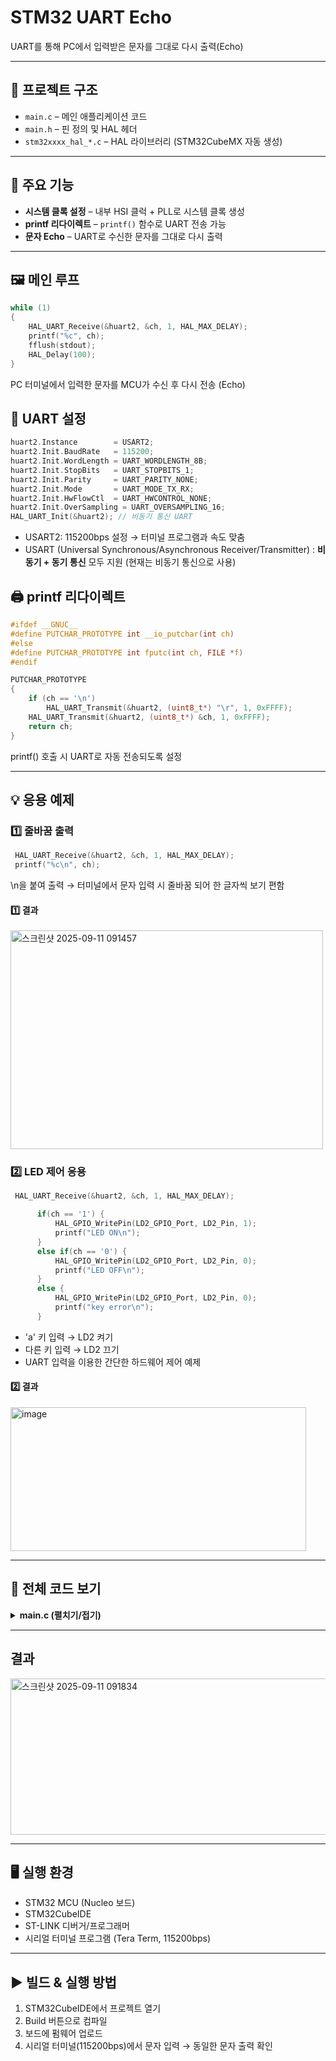 # STM32 UART Echo

UART를 통해 PC에서 입력받은 문자를 그대로 다시 출력(Echo)

---

## 📂 프로젝트 구조
- `main.c` – 메인 애플리케이션 코드
- `main.h` – 핀 정의 및 HAL 헤더
- `stm32xxxx_hal_*.c` – HAL 라이브러리 (STM32CubeMX 자동 생성)

---

## 🔧 주요 기능
- **시스템 클록 설정** – 내부 HSI 클럭 + PLL로 시스템 클록 생성
- **printf 리다이렉트** – `printf()` 함수로 UART 전송 가능  
- **문자 Echo** – UART로 수신한 문자를 그대로 다시 출력  

---

## 🖼 메인 루프
```c
while (1)
{
    HAL_UART_Receive(&huart2, &ch, 1, HAL_MAX_DELAY);
    printf("%c", ch);
    fflush(stdout);
    HAL_Delay(100);
}
```
PC 터미널에서 입력한 문자를 MCU가 수신 후 다시 전송 (Echo)

## 🔌 UART 설정
```c
huart2.Instance        = USART2;
huart2.Init.BaudRate   = 115200;
huart2.Init.WordLength = UART_WORDLENGTH_8B;
huart2.Init.StopBits   = UART_STOPBITS_1;
huart2.Init.Parity     = UART_PARITY_NONE;
huart2.Init.Mode       = UART_MODE_TX_RX;
huart2.Init.HwFlowCtl  = UART_HWCONTROL_NONE;
huart2.Init.OverSampling = UART_OVERSAMPLING_16;
HAL_UART_Init(&huart2); // 비동기 통신 UART
```
- USART2: 115200bps 설정 → 터미널 프로그램과 속도 맞춤
- USART (Universal Synchronous/Asynchronous Receiver/Transmitter)
: **비동기 + 동기 통신** 모두 지원 (현재는 비동기 통신으로 사용)

## 🖨 printf 리다이렉트
```c
#ifdef __GNUC__
#define PUTCHAR_PROTOTYPE int __io_putchar(int ch)
#else
#define PUTCHAR_PROTOTYPE int fputc(int ch, FILE *f)
#endif

PUTCHAR_PROTOTYPE
{
    if (ch == '\n')
        HAL_UART_Transmit(&huart2, (uint8_t*) "\r", 1, 0xFFFF);
    HAL_UART_Transmit(&huart2, (uint8_t*) &ch, 1, 0xFFFF);
    return ch;
}
```
printf() 호출 시 UART로 자동 전송되도록 설정

---


## 💡 응용 예제
### 1️⃣ 줄바꿈 출력
```c
 HAL_UART_Receive(&huart2, &ch, 1, HAL_MAX_DELAY);
 printf("%c\n", ch);
```
\n을 붙여 출력 → 터미널에서 문자 입력 시 줄바꿈 되어 한 글자씩 보기 편함

#### 1️⃣ 결과
<img width="500" height="350" alt="스크린샷 2025-09-11 091457" src="https://github.com/user-attachments/assets/95d2d57e-1242-42b9-a399-21e552d68e81" />


### 2️⃣ LED 제어 응용
```c
 HAL_UART_Receive(&huart2, &ch, 1, HAL_MAX_DELAY);

	  if(ch == '1') {
		  HAL_GPIO_WritePin(LD2_GPIO_Port, LD2_Pin, 1);
		  printf("LED ON\n");
	  }
	  else if(ch == '0') {
		  HAL_GPIO_WritePin(LD2_GPIO_Port, LD2_Pin, 0);
		  printf("LED OFF\n");
	  }
	  else {
		  HAL_GPIO_WritePin(LD2_GPIO_Port, LD2_Pin, 0);
		  printf("key error\n");
	  }
```

- 'a' 키 입력 → LD2 켜기
- 다른 키 입력 → LD2 끄기
- UART 입력을 이용한 간단한 하드웨어 제어 예제
#### 2️⃣ 결과
<img width="473" height="230" alt="image" src="https://github.com/user-attachments/assets/c8d53ff3-cb03-4466-b2ab-858d639b1d98" />


---

## 📜 전체 코드 보기
<details> 
<summary><b>main.c (펼치기/접기)</b></summary>

```c
/* USER CODE BEGIN Header */
/**
  ******************************************************************************
  * @file           : main.c
  * @brief          : Main program body
  ******************************************************************************
  * @attention
  *
  * Copyright (c) 2025 STMicroelectronics.
  * All rights reserved.
  *
  * This software is licensed under terms that can be found in the LICENSE file
  * in the root directory of this software component.
  * If no LICENSE file comes with this software, it is provided AS-IS.
  *
  ******************************************************************************
  */
/* USER CODE END Header */
/* Includes ------------------------------------------------------------------*/
#include "main.h"

/* Private includes ----------------------------------------------------------*/
/* USER CODE BEGIN Includes */
#include <stdio.h>
#include <stdint.h>

/* USER CODE END Includes */

/* Private typedef -----------------------------------------------------------*/
/* USER CODE BEGIN PTD */

/* USER CODE END PTD */

/* Private define ------------------------------------------------------------*/
/* USER CODE BEGIN PD */

/* USER CODE END PD */

/* Private macro -------------------------------------------------------------*/
/* USER CODE BEGIN PM */

/* USER CODE END PM */

/* Private variables ---------------------------------------------------------*/
UART_HandleTypeDef huart2;

/* USER CODE BEGIN PV */

/* USER CODE END PV */

/* Private function prototypes -----------------------------------------------*/
void SystemClock_Config(void);
static void MX_GPIO_Init(void);
static void MX_USART2_UART_Init(void);
/* USER CODE BEGIN PFP */

/* USER CODE END PFP */

/* Private user code ---------------------------------------------------------*/
/* USER CODE BEGIN 0 */
#ifdef __GNUC__

#define PUTCHAR_PROTOTYPE int __io_putchar(int ch)
#else
#define PUTCHAR_PROTOTYPE int fputc(int ch, FILE *f)
#endif /* __GNUC__ */

PUTCHAR_PROTOTYPE
{
	if (ch =='\n')
		HAL_UART_Transmit (&huart2, (uint8_t*) "\r", 1, 0xFFFF);
	HAL_UART_Transmit (&huart2, (uint8_t*) &ch, 1, 0xFFFF);

	return ch;
}
/* USER CODE END 0 */

/**
  * @brief  The application entry point.
  * @retval int
  */
int main(void)
{

  /* USER CODE BEGIN 1 */

  /* USER CODE END 1 */

  /* MCU Configuration--------------------------------------------------------*/

  /* Reset of all peripherals, Initializes the Flash interface and the Systick. */
  HAL_Init();

  /* USER CODE BEGIN Init */

  /* USER CODE END Init */

  /* Configure the system clock */
  SystemClock_Config();

  /* USER CODE BEGIN SysInit */

  /* USER CODE END SysInit */

  /* Initialize all configured peripherals */
  MX_GPIO_Init();
  MX_USART2_UART_Init();
  /* USER CODE BEGIN 2 */
  uint8_t ch;
  /* USER CODE END 2 */

  /* Infinite loop */
  /* USER CODE BEGIN WHILE */
  while (1)
  {
//	  HAL_UART_Receive(&huart2, &ch, 1, HAL_MAX_DELAY);
//	  printf("%c\n",ch);

	  HAL_UART_Receive(&huart2, &ch, 1, HAL_MAX_DELAY);
	  printf("%c",ch);
	  fflush(stdout);
//	  if(ch == 'a') HAL_GPIO_WritePin(LD2_GPIO_Port, LD2_Pin, 1);
//	  else HAL_GPIO_WritePin(LD2_GPIO_Port, LD2_Pin, 0);

	  HAL_Delay(100);
//	  HAL_UART_Receive(&huart2, &ch, 1, HAL_MAX_DELAY);

//	  if(ch == '1') {
//		  HAL_GPIO_WritePin(LD2_GPIO_Port, LD2_Pin, 1);
//		  printf("LED ON\n");
//	  }
//	  else if(ch == '0') {
//		  HAL_GPIO_WritePin(LD2_GPIO_Port, LD2_Pin, 0);
//		  printf("LED OFF\n");
//	  }
//	  else {
//		  HAL_GPIO_WritePin(LD2_GPIO_Port, LD2_Pin, 0);
//		  printf("key error\n");
//	  }
    /* USER CODE END WHILE */

    /* USER CODE BEGIN 3 */
  }
  /* USER CODE END 3 */
}

/**
  * @brief System Clock Configuration
  * @retval None
  */
void SystemClock_Config(void)
{
  RCC_OscInitTypeDef RCC_OscInitStruct = {0};
  RCC_ClkInitTypeDef RCC_ClkInitStruct = {0};

  /** Initializes the RCC Oscillators according to the specified parameters
  * in the RCC_OscInitTypeDef structure.
  */
  RCC_OscInitStruct.OscillatorType = RCC_OSCILLATORTYPE_HSI;
  RCC_OscInitStruct.HSIState = RCC_HSI_ON;
  RCC_OscInitStruct.HSICalibrationValue = RCC_HSICALIBRATION_DEFAULT;
  RCC_OscInitStruct.PLL.PLLState = RCC_PLL_ON;
  RCC_OscInitStruct.PLL.PLLSource = RCC_PLLSOURCE_HSI_DIV2;
  RCC_OscInitStruct.PLL.PLLMUL = RCC_PLL_MUL16;
  if (HAL_RCC_OscConfig(&RCC_OscInitStruct) != HAL_OK)
  {
    Error_Handler();
  }

  /** Initializes the CPU, AHB and APB buses clocks
  */
  RCC_ClkInitStruct.ClockType = RCC_CLOCKTYPE_HCLK|RCC_CLOCKTYPE_SYSCLK
                              |RCC_CLOCKTYPE_PCLK1|RCC_CLOCKTYPE_PCLK2;
  RCC_ClkInitStruct.SYSCLKSource = RCC_SYSCLKSOURCE_PLLCLK;
  RCC_ClkInitStruct.AHBCLKDivider = RCC_SYSCLK_DIV1;
  RCC_ClkInitStruct.APB1CLKDivider = RCC_HCLK_DIV2;
  RCC_ClkInitStruct.APB2CLKDivider = RCC_HCLK_DIV1;

  if (HAL_RCC_ClockConfig(&RCC_ClkInitStruct, FLASH_LATENCY_2) != HAL_OK)
  {
    Error_Handler();
  }
}

/**
  * @brief USART2 Initialization Function
  * @param None
  * @retval None
  */
static void MX_USART2_UART_Init(void)
{

  /* USER CODE BEGIN USART2_Init 0 */

  /* USER CODE END USART2_Init 0 */

  /* USER CODE BEGIN USART2_Init 1 */

  /* USER CODE END USART2_Init 1 */
  huart2.Instance = USART2;
  huart2.Init.BaudRate = 115200;
  huart2.Init.WordLength = UART_WORDLENGTH_8B;
  huart2.Init.StopBits = UART_STOPBITS_1;
  huart2.Init.Parity = UART_PARITY_NONE;
  huart2.Init.Mode = UART_MODE_TX_RX;
  huart2.Init.HwFlowCtl = UART_HWCONTROL_NONE;
  huart2.Init.OverSampling = UART_OVERSAMPLING_16;
  if (HAL_UART_Init(&huart2) != HAL_OK)
  {
    Error_Handler();
  }
  /* USER CODE BEGIN USART2_Init 2 */

  /* USER CODE END USART2_Init 2 */

}

/**
  * @brief GPIO Initialization Function
  * @param None
  * @retval None
  */
static void MX_GPIO_Init(void)
{
  GPIO_InitTypeDef GPIO_InitStruct = {0};
  /* USER CODE BEGIN MX_GPIO_Init_1 */

  /* USER CODE END MX_GPIO_Init_1 */

  /* GPIO Ports Clock Enable */
  __HAL_RCC_GPIOC_CLK_ENABLE();
  __HAL_RCC_GPIOD_CLK_ENABLE();
  __HAL_RCC_GPIOA_CLK_ENABLE();
  __HAL_RCC_GPIOB_CLK_ENABLE();

  /*Configure GPIO pin Output Level */
  HAL_GPIO_WritePin(LD2_GPIO_Port, LD2_Pin, GPIO_PIN_RESET);

  /*Configure GPIO pin : B1_Pin */
  GPIO_InitStruct.Pin = B1_Pin;
  GPIO_InitStruct.Mode = GPIO_MODE_IT_RISING;
  GPIO_InitStruct.Pull = GPIO_NOPULL;
  HAL_GPIO_Init(B1_GPIO_Port, &GPIO_InitStruct);

  /*Configure GPIO pin : LD2_Pin */
  GPIO_InitStruct.Pin = LD2_Pin;
  GPIO_InitStruct.Mode = GPIO_MODE_OUTPUT_PP;
  GPIO_InitStruct.Pull = GPIO_NOPULL;
  GPIO_InitStruct.Speed = GPIO_SPEED_FREQ_LOW;
  HAL_GPIO_Init(LD2_GPIO_Port, &GPIO_InitStruct);

  /* EXTI interrupt init*/
  HAL_NVIC_SetPriority(EXTI15_10_IRQn, 0, 0);
  HAL_NVIC_EnableIRQ(EXTI15_10_IRQn);

  /* USER CODE BEGIN MX_GPIO_Init_2 */

  /* USER CODE END MX_GPIO_Init_2 */
}

/* USER CODE BEGIN 4 */

/* USER CODE END 4 */

/**
  * @brief  This function is executed in case of error occurrence.
  * @retval None
  */
void Error_Handler(void)
{
  /* USER CODE BEGIN Error_Handler_Debug */
  /* User can add his own implementation to report the HAL error return state */
  __disable_irq();
  while (1)
  {
  }
  /* USER CODE END Error_Handler_Debug */
}

#ifdef  USE_FULL_ASSERT
/**
  * @brief  Reports the name of the source file and the source line number
  *         where the assert_param error has occurred.
  * @param  file: pointer to the source file name
  * @param  line: assert_param error line source number
  * @retval None
  */
void assert_failed(uint8_t *file, uint32_t line)
{
  /* USER CODE BEGIN 6 */
  /* User can add his own implementation to report the file name and line number,
     ex: printf("Wrong parameters value: file %s on line %d\r\n", file, line) */
  /* USER CODE END 6 */
}
#endif /* USE_FULL_ASSERT */

```
</details>

---
## 결과
<img width="750" height="250" alt="스크린샷 2025-09-11 091834" src="https://github.com/user-attachments/assets/048122fa-d254-4345-bd97-4a957d7d3775" />


---

## 🖥 실행 환경
- STM32 MCU (Nucleo 보드)
- STM32CubeIDE
- ST-LINK 디버거/프로그래머
- 시리얼 터미널 프로그램 (Tera Term, 115200bps)

---

## ▶ 빌드 & 실행 방법
1. STM32CubeIDE에서 프로젝트 열기
2. Build 버튼으로 컴파일
3. 보드에 펌웨어 업로드
4. 시리얼 터미널(115200bps)에서 문자 입력 → 동일한 문자 출력 확인






